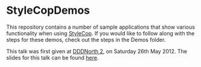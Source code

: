 StyleCopDemos
=============

This repository contains a number of sample applications that show various functionality when using [StyleCop](https://stylecop.codeplex.com/).  If you would like to follow along with the steps for these demos, check out the steps in the Demos folder.

This talk was first given at [DDDNorth 2](http://developerdeveloperdeveloper.com/north2/), on Saturday 26th May 2012.  The slides for this talk can be found [here](http://www.slideshare.net/gep13/style-cop-breaking-down-the-barriers-to-entry).
